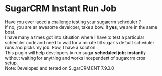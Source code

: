 # SugarCRM Instant Run Job
Have you ever faced a challenge testing your sugarcrm scheduler ?<br/>
If no, you are an awesome developer, take a bow. If <b>yes</b>, we are in the same boat.<br/>
I have many a times got into situation where I have to test a particular scheduler code and need to wait for a minute till sugar's default scheduler runs and picks my job. Now, I have a solution.<br/>
This plugin will help developers to run sugar <b>scheduled jobs instantly</b> without waiting for anything and works independent of sugarcrm cron setup.<br/>
Note: Developed and tested on SugarCRM ENT 7.9.0.0

